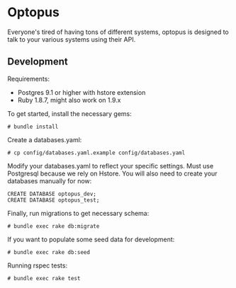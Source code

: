 # Optopus
Everyone's tired of having tons of different systems, optopus is designed to talk to your various systems using their API.

## Development
Requirements:
- Postgres 9.1 or higher with hstore extension
- Ruby 1.8.7, might also work on 1.9.x

To get started, install the necessary gems:

    # bundle install

Create a databases.yaml:

    # cp config/databases.yaml.example config/databases.yaml

Modify your databases.yaml to reflect your specific settings. Must use Postgresql because we rely on Hstore. You will also need to create your databases manually for now:

    CREATE DATABASE optopus_dev;
    CREATE DATABASE optopus_test;

Finally, run migrations to get necessary schema:

    # bundle exec rake db:migrate

If you want to populate some seed data for development:

    # bundle exec rake db:seed

Running rspec tests:

    # bundle exec rake test
